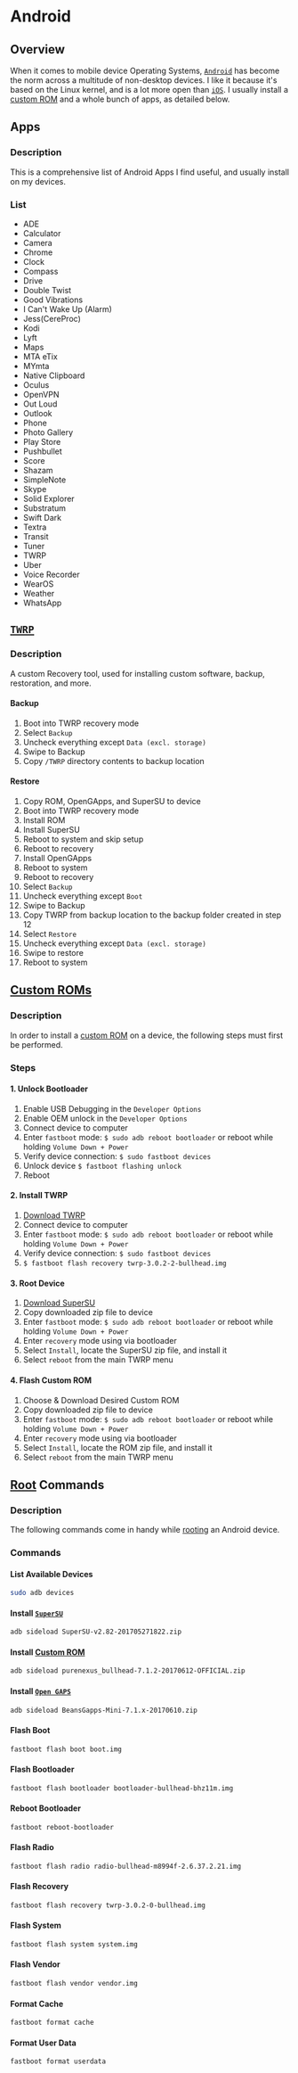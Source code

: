 # Android

## Overview
When it comes to mobile device Operating Systems, [`Android`](https://www.android.com/) has become the norm across a multitude of non-desktop devices. I like it because it's based on the Linux kernel, and is a lot more open than [`iOS`](https://www.apple.com/ios/). I usually install a [custom ROM](https://en.wikipedia.org/wiki/List_of_custom_Android_distributions) and a whole bunch of apps, as detailed below.

## Apps

### Description
This is a comprehensive list of Android Apps I find useful, and usually install on my devices.

### List
- ADE
- Calculator
- Camera
- Chrome
- Clock
- Compass
- Drive
- Double Twist
- Good Vibrations
- I Can't Wake Up (Alarm)
- Jess(CereProc)
- Kodi
- Lyft
- Maps
- MTA eTix
- MYmta
- Native Clipboard
- Oculus
- OpenVPN
- Out Loud
- Outlook
- Phone
- Photo Gallery
- Play Store
- Pushbullet
- Score
- Shazam
- SimpleNote
- Skype
- Solid Explorer
- Substratum
- Swift Dark
- Textra
- Transit
- Tuner
- TWRP
- Uber
- Voice Recorder
- WearOS
- Weather
- WhatsApp

## [`TWRP`](https://twrp.me/about/)

### Description
A custom Recovery tool, used for installing custom software, backup, restoration, and more.

#### Backup
1. Boot into TWRP recovery mode
2. Select `Backup`
3. Uncheck everything except `Data (excl. storage)`
4. Swipe to Backup
5. Copy `/TWRP` directory contents to backup location

#### Restore
1. Copy ROM, OpenGApps, and SuperSU to device
2. Boot into TWRP recovery mode
3. Install ROM
4. Install SuperSU
5. Reboot to system and skip setup
6. Reboot to recovery
7. Install OpenGApps
8. Reboot to system
9. Reboot to recovery
10. Select `Backup`
11. Uncheck everything except `Boot`
12. Swipe to Backup
13. Copy TWRP from backup location to the backup folder created in step 12
14. Select `Restore`
15. Uncheck everything except `Data (excl. storage)`
16. Swipe to restore
17. Reboot to system

## [Custom ROMs](https://en.wikipedia.org/wiki/List_of_custom_Android_distributions)

### Description
In order to install a [custom ROM](https://en.wikipedia.org/wiki/List_of_custom_Android_distributions) on a device, the following steps must first be performed.

### Steps

#### 1. Unlock Bootloader
1. Enable USB Debugging in the `Developer Options`
2. Enable OEM unlock in the `Developer Options`
3. Connect device to computer
4. Enter `fastboot` mode: `$ sudo adb reboot bootloader` or reboot while holding `Volume Down + Power`
5. Verify device connection: `$ sudo fastboot devices`
6. Unlock device `$ fastboot flashing unlock`
7. Reboot

#### 2. Install TWRP
1. [Download TWRP](https://dl.twrp.me/bullhead/twrp-3.0.2-2-bullhead.img)
2. Connect device to computer
3. Enter `fastboot` mode: `$ sudo adb reboot bootloader` or reboot while holding `Volume Down + Power`
4. Verify device connection: `$ sudo fastboot devices`
5. `$ fastboot flash recovery twrp-3.0.2-2-bullhead.img`

#### 3. Root Device
1. [Download SuperSU](http://www.supersu.com/download)
2. Copy downloaded zip file to device
3. Enter `fastboot` mode: `$ sudo adb reboot bootloader` or reboot while holding `Volume Down + Power`
4. Enter `recovery` mode using via bootloader
5. Select `Install`, locate the SuperSU zip file, and install it
6. Select `reboot` from the main TWRP menu

#### 4. Flash Custom ROM
1. Choose & Download Desired Custom ROM
2. Copy downloaded zip file to device
3. Enter `fastboot` mode: `$ sudo adb reboot bootloader` or reboot while holding `Volume Down + Power`
4. Enter `recovery` mode using via bootloader
5. Select `Install`, locate the ROM zip file, and install it
6. Select `reboot` from the main TWRP menu

## [Root](https://en.wikipedia.org/wiki/Rooting_(Android)) Commands

### Description
The following commands come in handy while [rooting](https://en.wikipedia.org/wiki/Rooting_(Android)) an Android device.

### Commands

#### List Available Devices
```bash
sudo adb devices
```

#### Install [`SuperSU`](http://www.supersu.com/)
```bash
adb sideload SuperSU-v2.82-201705271822.zip
```

#### Install [Custom ROM](https://en.wikipedia.org/wiki/List_of_custom_Android_distributions)
```bash
adb sideload purenexus_bullhead-7.1.2-20170612-OFFICIAL.zip
```

#### Install [`Open GAPS`](https://opengapps.org/)
```bash
adb sideload BeansGapps-Mini-7.1.x-20170610.zip
```

#### Flash Boot
```bash
fastboot flash boot boot.img
```

#### Flash Bootloader
```bash
fastboot flash bootloader bootloader-bullhead-bhz11m.img
```

#### Reboot Bootloader
```bash
fastboot reboot-bootloader
```

#### Flash Radio
```bash
fastboot flash radio radio-bullhead-m8994f-2.6.37.2.21.img
```

#### Flash Recovery
```bash
fastboot flash recovery twrp-3.0.2-0-bullhead.img
```

#### Flash System
```bash
fastboot flash system system.img
```

#### Flash Vendor
```bash
fastboot flash vendor vendor.img
```

#### Format Cache
```bash
fastboot format cache
```

#### Format User Data
```bash
fastboot format userdata
```

